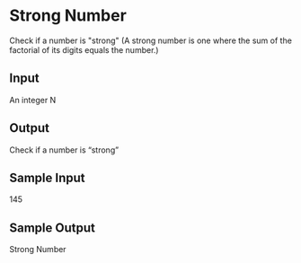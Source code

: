 # Strong Number

Check if a number is "strong"
(A strong number is one where the sum of the factorial of its digits equals the number.)


## Input
An integer N

## Output
Check if a number is “strong”

## Sample Input
145

## Sample Output
Strong Number

